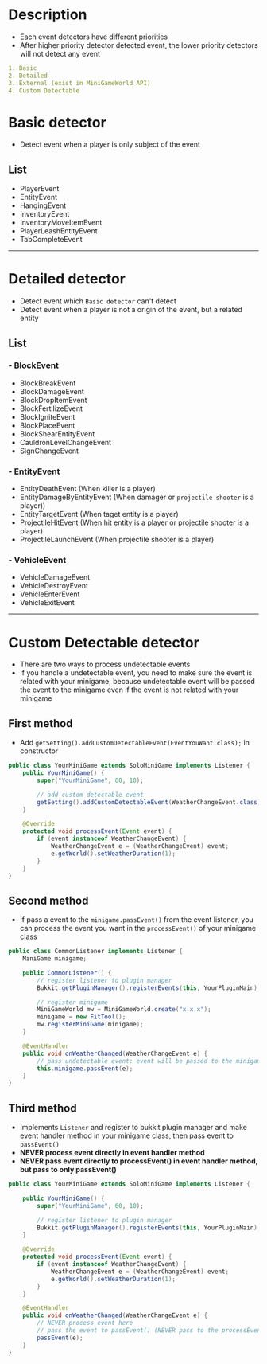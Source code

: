 # Description
- Each event detectors have different priorities
- After higher priority detector detected event, the lower priority detectors will not detect any event
```yaml
1. Basic
2. Detailed
3. External (exist in MiniGameWorld API)
4. Custom Detectable
```

# Basic detector
- Detect event when a player is only subject of the event

## List
- PlayerEvent
- EntityEvent
- HangingEvent
- InventoryEvent
- InventoryMoveItemEvent
- PlayerLeashEntityEvent
- TabCompleteEvent

---

# Detailed detector
- Detect event which `Basic detector` can't detect
- Detect event when a player is not a origin of the event, but a related entity

## List

### - BlockEvent
- BlockBreakEvent
- BlockDamageEvent
- BlockDropItemEvent
- BlockFertilizeEvent
- BlockIgniteEvent
- BlockPlaceEvent
- BlockShearEntityEvent
- CauldronLevelChangeEvent
- SignChangeEvent

### - EntityEvent
- EntityDeathEvent (When killer is a player)
- EntityDamageByEntityEvent (When damager or `projectile shooter` is a player))
- EntityTargetEvent (When taget entity is a player)
- ProjectileHitEvent (When hit entity is a player or projectile shooter is a player)
- ProjectileLaunchEvent (When projectile shooter is a player)

### - VehicleEvent
- VehicleDamageEvent
- VehicleDestroyEvent
- VehicleEnterEvent
- VehicleExitEvent

---

# Custom Detectable detector
- There are two ways to process undetectable events
- If you handle a undetectable event, you need to make sure the event is related with your minigame, because undetectable event will be passed the event to the minigame even if the event is not related with your minigame


## First method
- Add `getSetting().addCustomDetectableEvent(EventYouWant.class);` in constructor
```java
public class YourMiniGame extends SoloMiniGame implements Listener {
	public YourMiniGame() {
		super("YourMiniGame", 60, 10);

        // add custom detectable event
        getSetting().addCustomDetectableEvent(WeatherChangeEvent.class);
	}

	@Override
	protected void processEvent(Event event) {
		if (event instanceof WeatherChangeEvent) {
			WeatherChangeEvent e = (WeatherChangeEvent) event;
			e.getWorld().setWeatherDuration(1);
		}
	}
}
```


## Second method
- If pass a event to the `minigame.passEvent()` from the event listener, you can process the event you want in the `processEvent()` of your minigame class
```java
public class CommonListener implements Listener {
	MiniGame minigame;

	public CommonListener() {
        // register listener to plugin manager
        Bukkit.getPluginManager().registerEvents(this, YourPluginMain);

		// register minigame
		MiniGameWorld mw = MiniGameWorld.create("x.x.x");
		minigame = new FitTool();
		mw.registerMiniGame(minigame);
	}

	@EventHandler
	public void onWeatherChanged(WeatherChangeEvent e) {
		// pass undetectable event: event will be passed to the minigame.processEvent()
		this.minigame.passEvent(e);
	}
}
```



## Third method
- Implements `Listener` and register to bukkit plugin manager and make event handler method in your minigame class, then pass event to `passEvent()`
- **NEVER process event directly in event handler method**
- **NEVER pass event directly to processEvent() in event handler method, but pass to only passEvent()**
```java
public class YourMiniGame extends SoloMiniGame implements Listener {

	public YourMiniGame() {
		super("YourMiniGame", 60, 10);

        // register listener to plugin manager
        Bukkit.getPluginManager().registerEvents(this, YourPluginMain);
	}

	@Override
	protected void processEvent(Event event) {
		if (event instanceof WeatherChangeEvent) {
			WeatherChangeEvent e = (WeatherChangeEvent) event;
			e.getWorld().setWeatherDuration(1);
		}
	}

	@EventHandler
	public void onWeatherChanged(WeatherChangeEvent e) {
        // NEVER process event here
		// pass the event to passEvent() (NEVER pass to the processEvent() directly)
		passEvent(e);
	}
}
```
<!-- If process in event handler method or pass to the processEvent(), some problems are occurrs
1. Can not preprocess in processEvent() of frame class (super class)
2. Can not check minigame has started
 -->

















